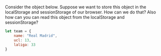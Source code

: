 
Consider the object below. Suppose we want to store this object
in the localStorage and sessionStorage of our browser. How can we do that?
Also how can you can read this object from the localStorage and sessionStorage?

```javascript
let team = {
    name: "Real Madrid",
    ucl: 13,
    laliga: 33
}
```